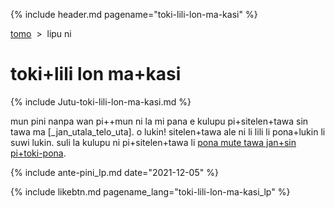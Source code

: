 {% include header.md pagename="toki-lili-lon-ma-kasi" %}



<span class="lp">[tomo](https://joelthomastr.github.io/tokipona/README_lp)&nbsp;&nbsp;>&nbsp;&nbsp;lipu ni</span>

# <span class="lp">toki+lili lon ma+kasi</span>

{% include Jutu-toki-lili-lon-ma-kasi.md %}

<span class="lp">mun pini nanpa wan pi++mun ni la mi pana e kulupu pi+sitelen+tawa sin tawa ma [_jan_utala_telo_uta]. o lukin! sitelen+tawa ale ni li lili li pona+lukin li suwi lukin. suli la kulupu ni pi+sitelen+tawa li [pona mute tawa jan+sin pi+toki-pona](https://joelthomastr.github.io/tokipona/toki-pi-kon-pona_lp). </span>

{% include ante-pini_lp.md date="2021-12-05" %}

{% include likebtn.md pagename_lang="toki-lili-lon-ma-kasi_lp" %}
